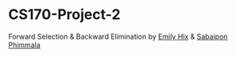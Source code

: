 # CS170-Project-2
Forward Selection & Backward Elimination by [Emily Hix](https://github.com/emilyhix) & [Sabaipon Phimmala](https://github.com/bphimmala)
